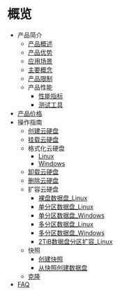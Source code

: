 # 概览

* 产品简介
    * [产品概述](/udisk/introduction/overview)
    * [产品优势](/udisk/introduction/advantages)
    * [应用场景](/udisk/introduction/scenario)
    * [主要概念](/udisk/introduction/concepts)
    * [产品限制](/udisk/introduction/limit)
    * 产品性能
        * [性能指标](/udisk/introduction/performance/account)
        * [测试工具](/udisk/introduction/performance/rssd)
* [产品价格](/udisk/price)
* 操作指南
    * [创建云硬盘](/udisk/userguide/create)
    * [挂载云硬盘](/udisk/userguide/mount)
    * 格式化云硬盘
        * [Linux](/udisk/userguide/format/linux)
        * [Windows](/udisk/userguide/format/windows)
    * [卸载云硬盘](/udisk/userguide/umount)
    * [删除云硬盘](/udisk/userguide/remove)
    * 扩容云硬盘
        * [裸盘数据盘_Linux](/udisk/userguide/extend/linux_raw)
        * [单分区数据盘_Linux](/udisk/userguide/extend/linux_single)
        * [单分区数据盘_Windows](/udisk/userguide/extend/windows_single)
        * [多分区数据盘_Linux](/udisk/userguide/extend/linux_more)
        * [多分区数据盘_Windows](/udisk/userguide/extend/windows_more)
        * [2TiB数据盘分区扩容_Linux](/udisk/userguide/extend/linux_2tib)
    * 快照
        * [创建快照](/udisk/userguide/snapshot/create)
        * [从快照创建数据盘](/udisk/userguide/snapshot/fromsnapshottodisk)
    * [克隆](/udisk/userguide/clone)
* [FAQ](/udisk/faq)
    
